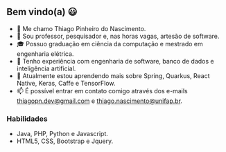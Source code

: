 ## Bem vindo(a) 😃
- 👋 Me chamo Thiago Pinheiro do Nascimento.
- 💬 Sou professor, pesquisador e, nas horas vagas, artesão de software.
- 🎓 Possuo graduação em ciência da computação e mestrado em engenharia elétrica.
- 👀 Tenho experiência com engenharia de software, banco de dados e inteligência artificial.
- 🌱 Atualmente estou aprendendo mais sobre Spring, Quarkus, React Native, Keras, Caffe e TensorFlow.
- 📫 É possível entrar em contato comigo através dos e-mails thiagopn.dev@gmail.com e thiago.nascimento@unifap.br.

### Habilidades
- Java, PHP, Python e Javascript.
- HTML5, CSS, Bootstrap e Jquery.
<!---
thiagopn/thiagopn is a ✨ special ✨ repository because its `README.md` (this file) appears on your GitHub profile.
You can click the Preview link to take a look at your changes.
--->
